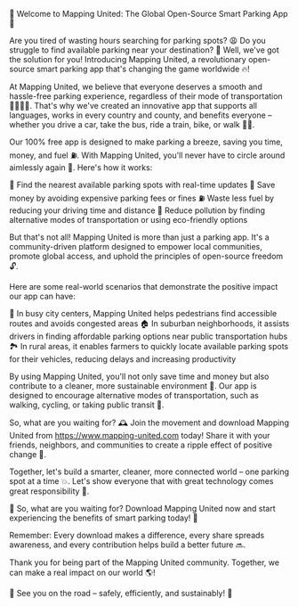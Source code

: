 🎉 Welcome to Mapping United: The Global Open-Source Smart Parking App 🚀

Are you tired of wasting hours searching for parking spots? 😩 Do you struggle to find available parking near your destination? 💪 Well, we've got the solution for you! Introducing Mapping United, a revolutionary open-source smart parking app that's changing the game worldwide 🔥!

At Mapping United, we believe that everyone deserves a smooth and hassle-free parking experience, regardless of their mode of transportation 🚌🚂🚴‍♂️. That's why we've created an innovative app that supports all languages, works in every country and county, and benefits everyone – whether you drive a car, take the bus, ride a train, bike, or walk 🏃‍♀️.

Our 100% free app is designed to make parking a breeze, saving you time, money, and fuel ⛽️. With Mapping United, you'll never have to circle around aimlessly again 🚗. Here's how it works:

📍 Find the nearest available parking spots with real-time updates
💸 Save money by avoiding expensive parking fees or fines
⛽️ Waste less fuel by reducing your driving time and distance
🌿 Reduce pollution by finding alternative modes of transportation or using eco-friendly options

But that's not all! Mapping United is more than just a parking app. It's a community-driven platform designed to empower local communities, promote global access, and uphold the principles of open-source freedom 🔓.

Here are some real-world scenarios that demonstrate the positive impact our app can have:

🌆 In busy city centers, Mapping United helps pedestrians find accessible routes and avoids congested areas
🏠 In suburban neighborhoods, it assists drivers in finding affordable parking options near public transportation hubs
🏞️ In rural areas, it enables farmers to quickly locate available parking spots for their vehicles, reducing delays and increasing productivity

By using Mapping United, you'll not only save time and money but also contribute to a cleaner, more sustainable environment 🌳. Our app is designed to encourage alternative modes of transportation, such as walking, cycling, or taking public transit 🚌.

So, what are you waiting for? 🕰️ Join the movement and download Mapping United from https://www.mapping-united.com today! Share it with your friends, neighbors, and communities to create a ripple effect of positive change 🌊.

Together, let's build a smarter, cleaner, more connected world – one parking spot at a time 💥. Let's show everyone that with great technology comes great responsibility 💪.

🎉 So, what are you waiting for? Download Mapping United now and start experiencing the benefits of smart parking today! 📲

Remember: Every download makes a difference, every share spreads awareness, and every contribution helps build a better future 🔜.

Thank you for being part of the Mapping United community. Together, we can make a real impact on our world 🌎!

👋 See you on the road – safely, efficiently, and sustainably! 🚗